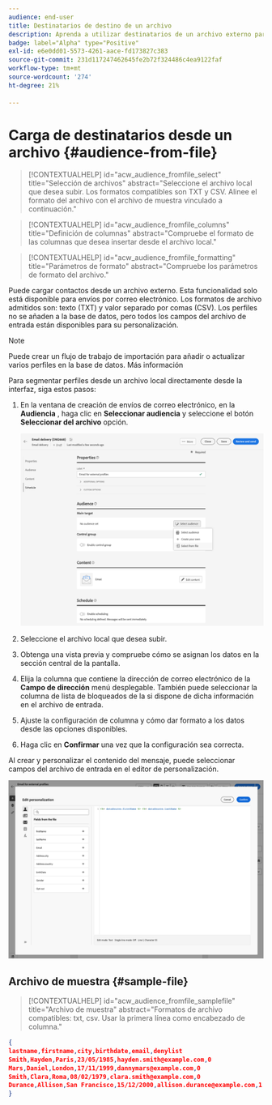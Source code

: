 ```yaml
---
audience: end-user
title: Destinatarios de destino de un archivo
description: Aprenda a utilizar destinatarios de un archivo externo para crear su audiencia de correo electrónico
badge: label="Alpha" type="Positive"
exl-id: e6e0dd01-5573-4261-aace-fd173827c383
source-git-commit: 231d117247462645fe2b72f324486c4ea9122faf
workflow-type: tm+mt
source-wordcount: '274'
ht-degree: 21%

---
```


# Carga de destinatarios desde un archivo {#audience-from-file}

>[!CONTEXTUALHELP]
>id="acw_audience_fromfile_select"
>title="Selección de archivos"
>abstract="Seleccione el archivo local que desea subir. Los formatos compatibles son TXT y CSV. Alinee el formato del archivo con el archivo de muestra vinculado a continuación."

>[!CONTEXTUALHELP]
>id="acw_audience_fromfile_columns"
>title="Definición de columnas"
>abstract="Compruebe el formato de las columnas que desea insertar desde el archivo local."

>[!CONTEXTUALHELP]
>id="acw_audience_fromfile_formatting"
>title="Parámetros de formato"
>abstract="Compruebe los parámetros de formato del archivo."

Puede cargar contactos desde un archivo externo. Esta funcionalidad solo está disponible para envíos por correo electrónico. Los formatos de archivo admitidos son: texto (TXT) y valor separado por comas (CSV). Los perfiles no se añaden a la base de datos, pero todos los campos del archivo de entrada están disponibles para su personalización.

>[!NOTE]
>
>Puede crear un flujo de trabajo de importación para añadir o actualizar varios perfiles en la base de datos. Más información


Para segmentar perfiles desde un archivo local directamente desde la interfaz, siga estos pasos:

1. En la ventana de creación de envíos de correo electrónico, en la **Audiencia** , haga clic en **Seleccionar audiencia** y seleccione el botón **Seleccionar del archivo** opción.

   ![](assets/select-from-file.png)

1. Seleccione el archivo local que desea subir.
1. Obtenga una vista previa y compruebe cómo se asignan los datos en la sección central de la pantalla.
1. Elija la columna que contiene la dirección de correo electrónico de la **Campo de dirección** menú desplegable. También puede seleccionar la columna de lista de bloqueados de la si dispone de dicha información en el archivo de entrada.
1. Ajuste la configuración de columna y cómo dar formato a los datos desde las opciones disponibles.
1. Haga clic en **Confirmar** una vez que la configuración sea correcta.

Al crear y personalizar el contenido del mensaje, puede seleccionar campos del archivo de entrada en el editor de personalización.

![](assets/select-external-perso.png)

## Archivo de muestra {#sample-file}

>[!CONTEXTUALHELP]
>id="acw_audience_fromfile_samplefile"
>title="Archivo de muestra"
>abstract="Formatos de archivo compatibles: txt, csv. Usar la primera línea como encabezado de columna."


```json
{
lastname,firstname,city,birthdate,email,denylist
Smith,Hayden,Paris,23/05/1985,hayden.smith@example.com,0
Mars,Daniel,London,17/11/1999,dannymars@example.com,0
Smith,Clara,Roma,08/02/1979,clara.smith@example.com,0
Durance,Allison,San Francisco,15/12/2000,allison.durance@example.com,1
}
```
